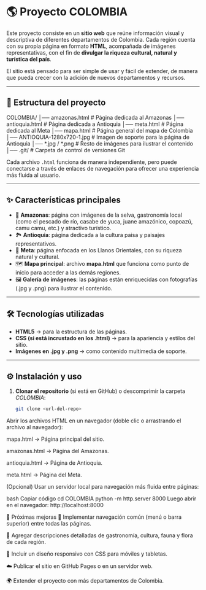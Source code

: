 # 🌎 Proyecto COLOMBIA  

Este proyecto consiste en un **sitio web** que reúne información visual y descriptiva de diferentes departamentos de Colombia. Cada región cuenta con su propia página en formato **HTML**, acompañada de imágenes representativas, con el fin de **divulgar la riqueza cultural, natural y turística del país**.  

El sitio está pensado para ser simple de usar y fácil de extender, de manera que pueda crecer con la adición de nuevos departamentos y recursos.  

---

## 📂 Estructura del proyecto

COLOMBIA/
│── amazonas.html # Página dedicada al Amazonas
│── antioquia.html # Página dedicada a Antioquia
│── meta.html # Página dedicada al Meta
│── mapa.html # Página general del mapa de Colombia
│── ANTIOQUIA-1280x720-1.jpg # Imagen de soporte para la página de Antioquia
│── *.jpg / *.png # Resto de imágenes para ilustrar el contenido
│── .git/ # Carpeta de control de versiones Git

Cada archivo `.html` funciona de manera independiente, pero puede conectarse a través de enlaces de navegación para ofrecer una experiencia más fluida al usuario.  
  

---

## ✨ Características principales

- 🌿 **Amazonas**: página con imágenes de la selva, gastronomía local (como el pescado de río, casabe de yuca, juane amazónico, copoazú, camu camu, etc.) y atractivo turístico.  
- 🏞️ **Antioquia**: página dedicada a la cultura paisa y paisajes representativos.  
- 🌾 **Meta**: página enfocada en los Llanos Orientales, con su riqueza natural y cultural.  
- 🗺️ **Mapa principal**: archivo **mapa.html** que funciona como punto de inicio para acceder a las demás regiones.  
- 🖼️ **Galería de imágenes**: las páginas están enriquecidas con fotografías (.jpg y .png) para ilustrar el contenido.  

---

## 🛠️ Tecnologías utilizadas

- **HTML5** → para la estructura de las páginas.  
- **CSS (si está incrustado en los .html)** → para la apariencia y estilos del sitio.  
- **Imágenes en .jpg y .png** → como contenido multimedia de soporte.   

---

## ⚙️ Instalación y uso

1. **Clonar el repositorio** (si está en GitHub) o descomprimir la carpeta *COLOMBIA*:  
   ```bash
   git clone <url-del-repo>
Abrir los archivos HTML en un navegador (doble clic o arrastrando el archivo al navegador):

mapa.html → Página principal del sitio.

amazonas.html → Página del Amazonas.

antioquia.html → Página de Antioquia.

meta.html → Página del Meta.

(Opcional) Usar un servidor local para navegación más fluida entre páginas:

bash
Copiar código
cd COLOMBIA
python -m http.server 8000
Luego abrir en el navegador: http://localhost:8000

📌 Próximas mejoras
🔗 Implementar navegación común (menú o barra superior) entre todas las páginas.

📝 Agregar descripciones detalladas de gastronomía, cultura, fauna y flora de cada región.

📱 Incluir un diseño responsivo con CSS para móviles y tabletas.

☁️ Publicar el sitio en GitHub Pages o en un servidor web.

🌍 Extender el proyecto con más departamentos de Colombia.

